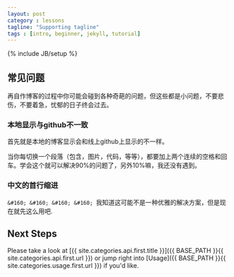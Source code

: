```yaml
---
layout: post
category : lessons
tagline: "Supporting tagline"
tags : [intro, beginner, jekyll, tutorial]
---
```

{% include JB/setup %}

## 常见问题  

再自作博客的过程中你可能会碰到各种奇葩的问题，但这些都是小问题，不要悲伤，不要着急，忧郁的日子终会过去。  

### 本地显示与github不一致  

首先就是本地的博客显示会和线上github上显示的不一样。  

当你每切换一个段落（包含，图片，代码，等等），都要加上两个连续的空格和回车。学会这个就可以解决90%的问题了，另外10%嘛，我还没有遇到。  

### 中文的首行缩进  

`&#160; &#160; &#160; &#160; `我知道这可能不是一种优雅的解决方案，但是现在就先这么用吧.  

## Next Steps

Please take a look at [{{ site.categories.api.first.title }}]({{ BASE_PATH }}{{ site.categories.api.first.url }})
or jump right into [Usage]({{ BASE_PATH }}{{ site.categories.usage.first.url }}) if you'd like.
